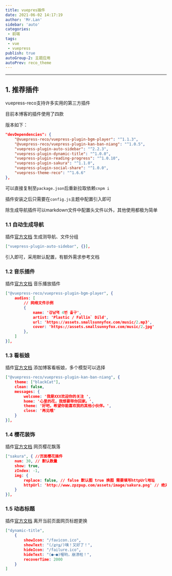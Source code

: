 ```yaml
--- 
title: vuepres插件
date: 2021-06-02 14:17:19
author: 'Mr.Lan'
sidebar: 'auto'
categories: 
 - 前端
tags: 
 - vue
 - vuepress
publish: true
autoGroup-2: 主题应用
autoPrev: reco_theme
---
```

***
## **1. 推荐插件**
vuepress-reco支持许多实用的第三方插件

目前本博客的插件使用了四款

版本如下：
``` json
"devDependencies": {
    "@vuepress-reco/vuepress-plugin-bgm-player": "^1.1.3",
    "@vuepress-reco/vuepress-plugin-kan-ban-niang": "^1.0.5",
    "vuepress-plugin-auto-sidebar": "^2.2.3",
    "vuepress-plugin-dynamic-title": "^1.0.0",
    "vuepress-plugin-reading-progress": "^1.0.10",
    "vuepress-plugin-sakura": "^1.1.0",
    "vuepress-plugin-social-share": "^1.0.0",
    "vuepress-theme-reco": "^1.6.6"
},
```
可以直接复制至`package.json`后重新拉取依赖`cnpm i`

插件安装之后只需要在`config.js`主题中配置引入即可

除生成导航插件可以markdown文件中配置头文件以外，其他使用都极为简单

### **1.1 自动生成导航**
插件[官方文档](https://shanyuhai123.github.io/vuepress-plugin-auto-sidebar/zh/)
生成测导航、文件分组
``` json
["vuepress-plugin-auto-sidebar", {}],
```
引入即可，采用默认配置，有额外需求参考文档

### **1.2 音乐插件**
插件[官方文档](https://github.com/vuepress-reco/vuepress-plugin-bgm-player)
音乐播放插件
``` json
["@vuepress-reco/vuepress-plugin-bgm-player", {
    audios: [
        // 网络文件示例
        {
            name: '강남역 4번 출구',
            artist: 'Plastic / Fallin` Dild',
            url: 'https://assets.smallsunnyfox.com/music/2.mp3',
            cover: 'https://assets.smallsunnyfox.com/music/2.jpg'
        },
    ]
}],
```

### **1.3 看板娘**
插件[官方文档](https://github.com/vuepress-reco/vuepress-plugin-kan-ban-niang)
添加博客看板娘，多个模型可以选择
``` json
["@vuepress-reco/vuepress-plugin-kan-ban-niang", {
    theme: ["blackCat"],
    clean: false,
    messages: {
        welcome: '我是XXX欢迎你的关注 ',
        home: '心里的花，我想要带你回家。',
        theme: '好吧，希望你能喜欢我的其他小伙伴。',
        close: '再见哦'
    }
}],
```

### **1.4 樱花装饰**
插件[官方文档](https://github.com/JabinPeng/vuepress-plugin-sakura)
网页樱花飘落
``` json
["sakura", { //页面樱花插件
    num: 30, // 默认数量
    show: true,
    zIndex: -1,
    img: {
        replace: false, // false 默认图 true 换图 需要填写httpUrl地址
        httpUrl: 'http://www.zpzpup.com/assets/image/sakura.png' // 绝对路径
    }
}],
```

### **1.5 动态标题**
插件[官方文档](https://github.com/moefyit/vuepress-plugin-dynamic-title)
离开当前页面网页标题更换
``` json
["dynamic-title",
    {
        showIcon: "/favicon.ico",
        showText: "(/≧▽≦/)咦！又好了！",
        hideIcon: "/failure.ico",
        hideText: "(●—●)喔哟，崩溃啦！",
        recoverTime: 2000
    }
]
```